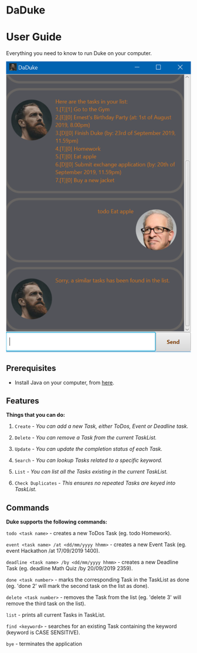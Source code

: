 # DaDuke
# User Guide

Everything you need to know to run Duke on your computer.

![UserInterface](./Ui.png)

## Prerequisites
* Install Java on your computer, from [here](https://www.oracle.com/technetwork/java/javase/downloads/jdk11-downloads-5066655.html).

## Features 
**Things that you can do:**
1. `Create` - *You can add a new Task, either ToDos, Event or Deadline task.*

1. `Delete` - *You can remove a Task from the current TaskList.*

1. `Update` - *You can update the completion status of each Task.*

1. `Search` - *You can lookup Tasks related to a specific keyword.*

1. `List` - *You can list all the Tasks existing in the current TaskList.*

1. `Check Duplicates` - *This ensures no repeated Tasks are keyed into TaskList.*

## Commands 
**Duke supports the following commands:**

`todo <task name>` - creates a new ToDos Task (eg. todo Homework).

`event <task name> /at <dd/mm/yyyy hhmm>` - creates a new Event Task (eg. event Hackathon /at 17/09/2019 1400).

`deadline <task name> /by <dd/mm/yyyy hhmm>` - creates a new Deadline Task (eg. deadline Math Quiz /by 20/09/2019 2359).

`done <task number>` - marks the corresponding Task in the TaskList as done (eg. 'done 2' will mark the second task on the list as done).

`delete <task number>` - removes the Task from the list (eg. 'delete 3' will remove the third task on the list).

`list` - prints all current Tasks in TaskList.

`find <keyword>` - searches for an existing Task containing the keyword (keyword is CASE SENSITIVE).

`bye` - terminates the application
